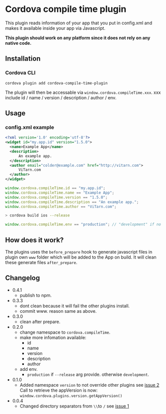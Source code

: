 Cordova compile time plugin
==========================

This plugin reads information of your app that you put in config.xml and makes it available inside your app via Javascript. 

**This plugin should work on any platform since it does not rely on any native code.**

## Installation
### Cordova CLI
```
cordova plugin add cordova-compile-time-plugin
```
The plugin will then be accessable via `window.cordova.compileTime.xxx`. xxx include id / name / version / description / author / env.

## Usage
### config.xml example
```xml
<?xml version='1.0' encoding='utf-8'?>
<widget id="my.app.id" version="1.5.0">
  <name>Example App</name>
  <description>
      An example app.
  </description>
  <author email="colder@example.com" href="http://vitarn.com">
      ViTarn.com
  </author>
</widget>

```

```js
window.cordova.compileTime.id == "my.app.id";
window.cordova.compileTime.name == "Example App";
window.cordova.compileTime.version == "1.5.0";
window.cordova.compileTime.description == "An example app.";
window.cordova.compileTime.author == "ViTarn.com";
```

```bash
> cordova build ios --release
```

```js
window.cordova.compileTime.env == "production"; // "development" if no "--release"
```

## How does it work?
The plugins uses the `before_prepare` hook to generate javascript files in plugin own `www` folder which will be added to the App on build. It will clean these generate files `after_prepare`.

## Changelog

* 0.4.1
  * publish to npm.
* 0.3.3
  * dont clean because it will fail the other plugins install.
  * commit www. reason same as above.
* 0.3.0
  * clean after prepare.
* 0.2.0
  * change namespace to `cordova.compileTime`.
  * make more infomation available:
    * id
    * name
    * version
    * description
    * author
  * add env.
    * `production` if `--release` arg provide. otherwise `development`.
* 0.1.0
  * Added namespace `version` to not override other plugins see [issue 2](https://github.com/Binarypark/cordova_app_version_plugin/issues/2) <br/> Call to retrieve the appVersion is now: `window.cordova.plugins.version.getAppVersion()`
* 0.0.4
  * Changed directory separators from `\\`to `/` see [issue 1](https://github.com/Binarypark/cordova_app_version_plugin/issues/1)
